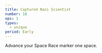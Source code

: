 ```yaml
---
title: Captured Nazi Scientist
number: 18
ops: 1
types:
  - unique
period: Early
---
```

Advance your Space Race marker one space.
